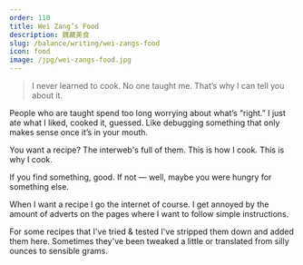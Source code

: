 ```yaml
---
order: 110
title: Wei Zang’s Food
description: 魏藏美食
slug: /balance/writing/wei-zangs-food
icon: food
image: /jpg/wei-zangs-food.jpg
---
```


> I never learned to cook. No one taught me. That’s why I can tell you about it.

People who are taught spend too long worrying about what’s “right.” I just ate what I liked, cooked it, guessed. Like debugging something that only makes sense once it’s in your mouth.

You want a recipe? The interweb's full of them. This is how I cook. This is why I cook.

If you find something, good. If not — well, maybe you were hungry for something else.

When I want a recipe I go the internet of course. I get annoyed by the amount of adverts on the pages where I want to follow simple instructions.

For some recipes that I've tried & tested I've stripped them down and added them here. Sometimes they've been tweaked a little or translated from silly ounces to sensible grams.
